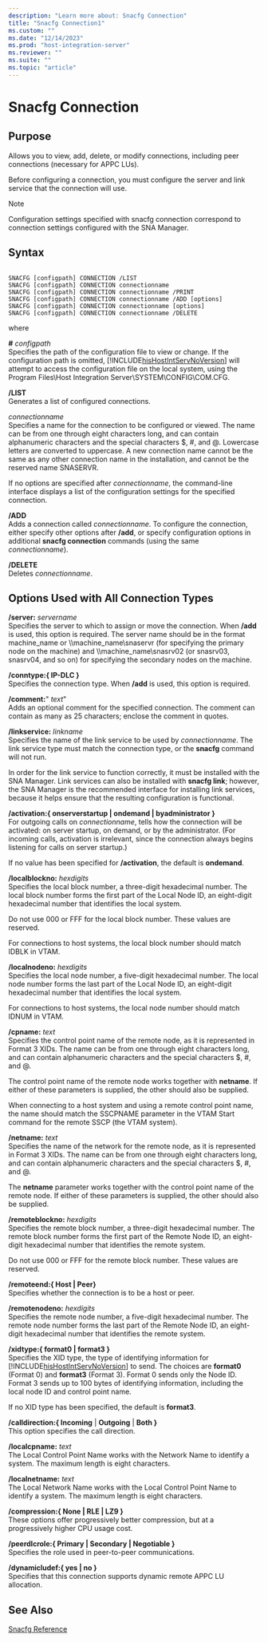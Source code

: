 ```yaml
---
description: "Learn more about: Snacfg Connection"
title: "Snacfg Connection1"
ms.custom: ""
ms.date: "12/14/2023"
ms.prod: "host-integration-server"
ms.reviewer: ""
ms.suite: ""
ms.topic: "article"
---
```

# Snacfg Connection

## Purpose
  
 Allows you to view, add, delete, or modify connections, including peer connections (necessary for APPC LUs).  
  
 Before configuring a connection, you must configure the server and link service that the connection will use.  
  
> [!NOTE]
> Configuration settings specified with snacfg connection correspond to connection settings configured with the SNA Manager.  
  
## Syntax  
  
```  
 
SNACFG [configpath] CONNECTION /LIST
SNACFG [configpath] CONNECTION connectionname
SNACFG [configpath] CONNECTION connectionname /PRINT
SNACFG [configpath] CONNECTION connectionname /ADD [options]
SNACFG [configpath] CONNECTION connectionname [options]
SNACFG [configpath] CONNECTION connectionname /DELETE

```  

 where  
  
 **#** *configpath*  
 Specifies the path of the configuration file to view or change. If the configuration path is omitted, [!INCLUDE[hisHostIntServNoVersion](../includes/hishostintservnoversion-md.md)] will attempt to access the configuration file on the local system, using the Program Files\Host Integration Server\SYSTEM\CONFIG\COM.CFG.  
  
 **/LIST**  
 Generates a list of configured connections.  
  
 *connectionname*  
 Specifies a name for the connection to be configured or viewed. The name can be from one through eight characters long, and can contain alphanumeric characters and the special characters $, #, and @. Lowercase letters are converted to uppercase. A new connection name cannot be the same as any other connection name in the installation, and cannot be the reserved name SNASERVR.  
  
 If no options are specified after *connectionname*, the command-line interface displays a list of the configuration settings for the specified connection.  
  
 **/ADD**  
 Adds a connection called *connectionname*. To configure the connection, either specify other options after **/add**, or specify configuration options in additional **snacfg connection** commands (using the same *connectionname*).  
  
 **/DELETE**  
 Deletes *connectionname*.  
  
## Options Used with All Connection Types

 **/server:** *servername*  
 Specifies the server to which to assign or move the connection. When **/add** is used, this option is required. The server name should be in the format machine_name or \\\machine_name\snaservr (for specifying the primary node on the machine) and \\\machine_name\snasrv02 (or snasrv03, snasrv04, and so on) for specifying the secondary nodes on the machine.  
  
 **/conntype:{ IP-DLC }**  
 Specifies the connection type. When **/add** is used, this option is required.  
  
 **/comment:**" *text*"  
 Adds an optional comment for the specified connection. The comment can contain as many as 25 characters; enclose the comment in quotes.  
  
 **/linkservice:** *linkname*  
 Specifies the name of the link service to be used by *connectionname*. The link service type must match the connection type, or the **snacfg** command will not run.  
  
 In order for the link service to function correctly, it must be installed with the SNA Manager. Link services can also be installed with **snacfg link**; however, the SNA Manager is the recommended interface for installing link services, because it helps ensure that the resulting configuration is functional.  
  
 **/activation:{ onserverstartup &#124; ondemand &#124; byadministrator }**  
 For outgoing calls on *connectionname*, tells how the connection will be activated: on server startup, on demand, or by the administrator. (For incoming calls, activation is irrelevant, since the connection always begins listening for calls on server startup.)  
  
 If no value has been specified for **/activation**, the default is **ondemand**.  
  
 **/localblockno:** *hexdigits*  
 Specifies the local block number, a three-digit hexadecimal number. The local block number forms the first part of the Local Node ID, an eight-digit hexadecimal number that identifies the local system.  
  
 Do not use 000 or FFF for the local block number. These values are reserved.  
  
 For connections to host systems, the local block number should match IDBLK in VTAM.  
  
 **/localnodeno:** *hexdigits*  
 Specifies the local node number, a five-digit hexadecimal number. The local node number forms the last part of the Local Node ID, an eight-digit hexadecimal number that identifies the local system.  
  
 For connections to host systems, the local node number should match IDNUM in VTAM.  
  
 **/cpname:** *text*  
 Specifies the control point name of the remote node, as it is represented in Format 3 XIDs. The name can be from one through eight characters long, and can contain alphanumeric characters and the special characters $, #, and @.  
  
 The control point name of the remote node works together with **netname**. If either of these parameters is supplied, the other should also be supplied.  
  
 When connecting to a host system and using a remote control point name, the name should match the SSCPNAME parameter in the VTAM Start command for the remote SSCP (the VTAM system).  
  
 **/netname:** *text*  
 Specifies the name of the network for the remote node, as it is represented in Format 3 XIDs. The name can be from one through eight characters long, and can contain alphanumeric characters and the special characters $, #, and @.  
  
 The **netname** parameter works together with the control point name of the remote node. If either of these parameters is supplied, the other should also be supplied.  
  
 **/remoteblockno:** *hexdigits*  
 Specifies the remote block number, a three-digit hexadecimal number. The remote block number forms the first part of the Remote Node ID, an eight-digit hexadecimal number that identifies the remote system.  
  
 Do not use 000 or FFF for the remote block number. These values are reserved.  
  
 **/remoteend:{ Host &#124; Peer}**  
 Specifies whether the connection is to be a host or peer.  
  
 **/remotenodeno:** *hexdigits*  
 Specifies the remote node number, a five-digit hexadecimal number. The remote node number forms the last part of the Remote Node ID, an eight-digit hexadecimal number that identifies the remote system.  
  
 **/xidtype:{ format0 &#124; format3 }**  
 Specifies the XID type, the type of identifying information for [!INCLUDE[hisHostIntServNoVersion](../includes/hishostintservnoversion-md.md)] to send. The choices are **format0** (Format 0) and **format3** (Format 3). Format 0 sends only the Node ID. Format 3 sends up to 100 bytes of identifying information, including the local node ID and control point name.  
  
 If no XID type has been specified, the default is **format3**.  
  
 **/calldirection:{ Incoming** &#124;  **Outgoing** &#124;  **Both }**  
 This option specifies the call direction.  

 **/localcpname:** *text*  
 The Local Control Point Name works with the Network Name to identify a system. The maximum length is eight characters.  
  
 **/localnetname:** *text*  
 The Local Network Name works with the Local Control Point Name to identify a system. The maximum length is eight characters.  
  
 **/compression:{ None &#124; RLE &#124; LZ9 }**  
 These options offer progressively better compression, but at a progressively higher CPU usage cost.  
  
 **/peerdlcrole:{ Primary &#124; Secondary &#124; Negotiable }**  
 Specifies the role used in peer-to-peer communications.  
  
 **/dynamicludef:{ yes &#124; no }**  
 Specifies that this connection supports dynamic remote APPC LU allocation.  
  
## See Also

 [Snacfg Reference](../core/snacfg-reference2.md)
